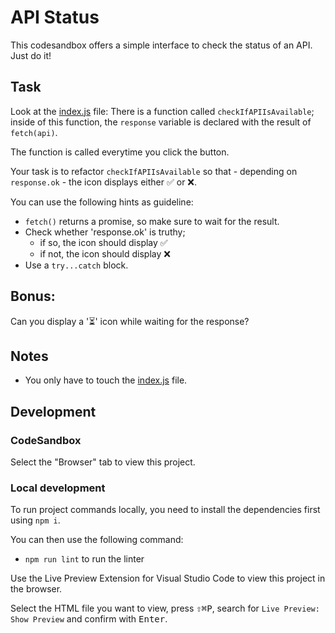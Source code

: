 # API Status

This codesandbox offers a simple interface to check the status of an API. Just do it!

## Task

Look at the [index.js](./js/index.js) file: There is a function called `checkIfAPIIsAvailable`; inside of this function, the `response` variable is declared with the result of `fetch(api)`.

The function is called everytime you click the button.

Your task is to refactor `checkIfAPIIsAvailable` so that - depending on `response.ok` - the icon displays either ✅ or ❌.

You can use the following hints as guideline:

- `fetch()` returns a promise, so make sure to wait for the result.
- Check whether 'response.ok' is truthy;
  - if so, the icon should display ✅
  - if not, the icon should display ❌
- Use a `try...catch` block.

## Bonus:

Can you display a '⏳' icon while waiting for the response?

## Notes

- You only have to touch the [index.js](./js/index.js) file.

## Development

### CodeSandbox

Select the "Browser" tab to view this project.

### Local development

To run project commands locally, you need to install the dependencies first using `npm i`.

You can then use the following command:

- `npm run lint` to run the linter

Use the Live Preview Extension for Visual Studio Code to view this project in the browser.

Select the HTML file you want to view, press <kbd>⇧</kbd><kbd>⌘</kbd><kbd>P</kbd>, search for `Live Preview: Show Preview` and confirm with <kbd>Enter</kbd>.
